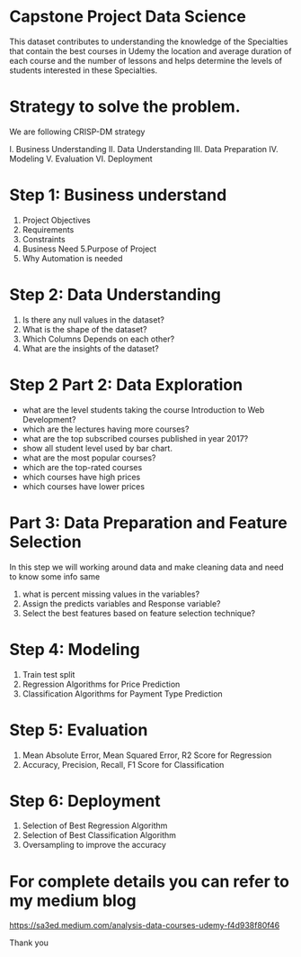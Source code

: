 # Capstone Project Data Science

This dataset contributes to understanding the knowledge of the Specialties that contain the best courses in Udemy the location and average duration of each course and the number of lessons and helps determine the levels of students interested in these Specialties.

# Strategy to solve the problem.
We are following CRISP-DM strategy

I. Business Understanding
II. Data Understanding
III. Data Preparation
IV. Modeling
V. Evaluation
VI. Deployment

# Step 1: Business understand 

1. Project Objectives
2. Requirements
3. Constraints
4. Business Need
5.Purpose of Project
6. Why Automation is needed

# Step 2: Data Understanding
 
1. Is there any null values in the dataset?
2. What is the shape of the dataset?
3. Which Columns Depends on each other?
4. What are the insights of the dataset?

# Step 2 Part 2: Data Exploration

- 	what are the level students taking the course Introduction to Web Development?
- 	which are the lectures having more courses?
-	what are the top subscribed courses published in year 2017?
-	show all student level used by bar chart.
-	what are the most popular courses?
-	which are the top-rated courses
-	which courses have high prices
-	which courses have lower prices


# Part 3: Data Preparation and Feature Selection

In this step we will working around data and make cleaning data and need to know some info same

1.	what is percent missing values in the variables?
2.	Assign the predicts variables and Response variable?
3.	Select the best features based on feature selection technique?

# Step 4: Modeling

1.	Train test split
2.	Regression Algorithms for Price Prediction
3.	Classification Algorithms for Payment Type Prediction

# Step 5: Evaluation

1.	Mean Absolute Error, Mean Squared Error, R2 Score for Regression
2.	Accuracy, Precision, Recall, F1 Score for Classification
 
# Step 6: Deployment

1.	Selection of Best Regression Algorithm
2.	Selection of Best Classification Algorithm
3.	Oversampling to improve the accuracy

# For complete details you can refer to my medium blog

https://sa3ed.medium.com/analysis-data-courses-udemy-f4d938f80f46

Thank you

